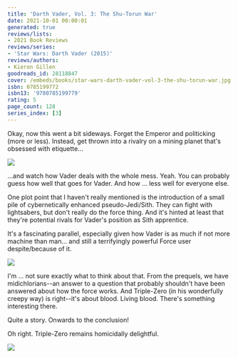 ```yaml
---
title: 'Darth Vader, Vol. 3: The Shu-Torun War'
date: 2021-10-01 00:00:01
generated: true
reviews/lists:
- 2021 Book Reviews
reviews/series:
- 'Star Wars: Darth Vader (2015)'
reviews/authors:
- Kieron Gillen
goodreads_id: 28118847
cover: /embeds/books/star-wars-darth-vader-vol-3-the-shu-torun-war.jpg
isbn: 0785199772
isbn13: '9780785199779'
rating: 5
page_count: 128
series_index: [3]
---
```

Okay, now this went a bit sideways. Forget the Emperor and politicking (more or less). Instead, get thrown into a rivalry on a mining planet that's obsessed with etiquette...  

![](/embeds/books/attachments/vader-3.1.png)

<!--more-->

...and watch how Vader deals with the whole mess. Yeah. You can probably guess how well that goes for Vader. And how ... less well for everyone else.  

One plot point that I haven't really mentioned is the introduction of a small pile of cybernetically enhanced pseudo-Jedi/Sith. They can fight with lightsabers, but don't really do the force thing. And it's hinted at least that they're potential rivals for Vader's position as Sith apprentice.  

It's a fascinating parallel, especially given how Vader is as much if not more machine than man... and still a terrifyingly powerful Force user despite/because of it.  

![](/embeds/books/attachments/vader-3.5.png)  

I'm ... not sure exactly what to think about that. From the prequels, we have midichlorians--an answer to a question that probably shouldn't have been answered about how the force works. And Triple-Zero (in his wonderfully creepy way) is right--it's about blood. Living blood. There's something interesting there.  

Quite a story. Onwards to the conclusion!  

Oh right. Triple-Zero remains homicidally delightful.  

![](/embeds/books/attachments/vader-3.6.png)